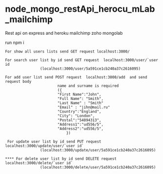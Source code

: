 # node_mongo_restApi_herocu_mLab_mailchimp

Rest api on express and heroku mailchimp zoho mongolab 

run npm i



  	For show all users lists send GET request localhost:3000/
	
	For search user list by id send GET request  localhost:3000/user/`user id	
					(localhost:3000/user/5a591ce1cb240a37c2616095)
	
	For add user list send POST request  localhost:3000/add  and send request body 
							name and surname is required
							({
							"First Name":"John",
							"Full Name": "Smith",
							"Last Name" : "Smith"
							"Email" : "jihn@mail.ru"
							"Country":"England",
							"City":	"London",
							"Postal":"54894313",
							"Address1":"ud556/5",
							"Address2":"ud556/5",
								})

	 For update user list by id send PUT request localhost:3000/update/user/`user id`
					(localhost:3000/update/user/5a591ce1cb240a37c2616095)

	**** For delete user list by id send DELETE request localhost:3000/delete/`user id`
					(localhost:3000/delete/user/5a591ce1cb240a37c2616095)

	
